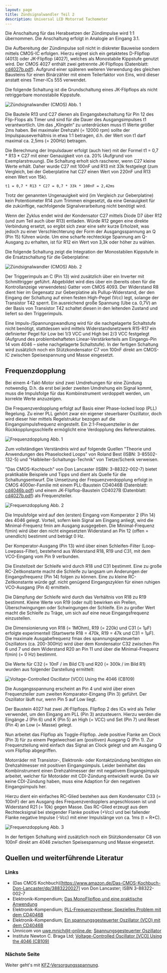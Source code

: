 ```yaml
---
layout: page
title: Zündsignalwandler Teil 2
description: Universal LCD Motorrad Tachometer
---
```


Die Anschaltung für das Herabsetzen der Zündimpulse wird 1:1 übernommen. Die Anschaltung erfolgt in Analogie an Eingang 3.1.

Die Aufbereitung der Zündimpulse soll nicht in diskreter Bauweise sondern mittels CMOS-IC erfolgen. Hierzu eignet sich ein getaktetes D-Flipflop (4013) oder JK-Flipflop (4027), welches als Monostabile Kippstufe genutzt wird. Der CMOS 4027 enthält zwei getrennte JK-Flipflops (Datenblatt: [cd4027b.pdf](http://www.ti.com/lit/ds/symlink/cd4027b.pdf)). Aufgrund einer späteren weiteren Verwendung des gleichen Bausteins für einen Binärzähler mit einem Teilerfaktor von Eins, wird dieser anstatt eines Timer-ICs 555 verwendet.

Die folgende Schaltung ist die Grundschaltung eines JK-Flipflops als nicht retriggerbare monostabile Kippstufe.

![Zündsignalwandler (CMOS) Abb. 1](../images/Zuendsignalwandler_in_CMOS_1.png)

Die Bauteile R13 und C27 dienen als Eingangsbeschaltung für Pin 12 des Flip-Flops als Timer und sind für die Dauer des Ausgangsimpulses t1 verantwortlich. Um das „Klingeln“ zu unterdrücken muss t1 Werte größer 2ms haben. Bei maximaler Drehzahl (= 12000 rpm) sollte der Impulspauseverhältnis in etwa 1:1 betragen, d.h. der Wert von t1 darf maximal ca. 2,5ms (= 200Hz) betragen.

Die Berechnung der Impulsdauer erfolgt (auch hier) mit der Formel t1 = 0,7 * R13 * C27 mit einer Genauigkeit von ca. 20% (Aufgrund von Exemplarstreuung). Die Schaltung erholt sich rascherer, wenn C27 kleine Werte erhält. Daher wurde C27 mit 100nF und R13 mit 33k festgelegt (zum Vergleich, bei der Geberplatine hat C27 einen Wert von 220nF und R13 einen Wert von 15k).

    t1 = 0,7 * R13 * C27 = 0,7 * 33k * 100nF = 2,42ms

Trotz der genannten Ungenauigkeit wird (im Vergleich zur Geberplatine) kein Potentiometer R14 zum Trimmen eingesetzt, da eine Genauigkeit für die zukünftige, nachfolgende Signalverarbeitung nicht benötigt wird.

Wenn der Zyklus endet wird der Kondensator C27 mittels Diode D7 über R12 (und zum Teil auch über R13) entladen. Würde R12 gegen eine direkte Verbindung ersetzt, so ergibt sich zwar eine sehr kurze Erholzeit, was jedoch zu einer Verschlechterung der Form der Ausgangsspannung an Q (Pin 15) führen würde. Um eine scharfe rechteckige Spannung am Q-Ausgang zu erhalten, ist für R12 ein Wert von 3,3k oder höher zu wählen.

Die folgende Schaltung zeigt die Integration der Monostabilen Kippstufe in die Ersatzschaltung für die Geberplatine:

![Zündsignalwandler (CMOS) Abb. 2](../images/Zuendsignalwandler_in_CMOS_2.png)

Der Triggerimpuls an C (Pin 13) wird zusätzlich über ein Inverter mit Schmittrigger geführt. Abgebildet wird dies über ein (bereits oben für die Kontrollanzeige verwendetes) Gatter vom CMOS 4093. Der Widerstand R8 dient hier im Gegensatz zur Geberplatine als Pullup-Widerstand, der den Eingang der Schaltung auf einen festen High-Pegel (Vcc) legt, solange der Transistor T42 sperrt. Ein ausreichend große Spannung (Ube ca. 0,7V) an der Basis von Transistor T42 schaltet diesen in den leitenden Zustand und liefert so den Triggerimpuls.

Eine Impuls-/Spannungswandlung wird für die nachgelagerte Schaltstufe nicht benötigt, stattdessen wird mittels Widerstandsnetzwerk R15-R17 ein definierter Pegel für Low bei 1/3 VCC und High bei 2/3 VCC festgelegt (Aufgrund des problembehafteten Linear-Verstärkerteils am Eingangs-Pin 14 vom 4046 – siehe nachgelagerte Schaltstufe). In der fertigen Schaltung wird zusätzlich noch ein Stützkondensator C7 von 100nF direkt am CMOS-IC zwischen Speisespannung und Masse eingesetzt.

## Frequenzdopplung
Bei einem 4-Takt-Motor sind zwei Umdrehungen für eine Zündung notwendig. D.h. da erst bei jeder zweiten Umdrehung ein Signal kommt, muss die Impulsfolge für das Kombiinstrument verdoppelt werden, um korrekte Werte anzuzeigen.

Die Frequenzverdopplung erfolgt auf Basis einer Phase-locked loop (PLL) Regelung. Zu einer PLL gehört zwar ein eigener steuerbarer Oszillator, doch wird dieser hier mittels Regelstruktur bezogen auf die Eingangsimpulsfrequenz eingestellt. Ein 2:1-Frequenzteiler in der Rückkopplungsschleife ermöglicht eine Verdopplung des Referenztaktes.

![Frequenzdopplung Abb. 1](../images/Frequenzdopplung_1.png)

Zum vollständigen Verständnis wird auf folgende Quellen "Theorie und Anwendungen des Phaselocked Loops" von Roland Best (ISBN: 3-85502-132-5) und "Halbleiter-Schaltungs-Technik" von Tietze/Schenk verweisen.

"Das CMOS-Kochbuch" von Don Lancaster (ISBN: 3-88322-002-7) bietet praktikable Beispiele und Tipps und dient als Quelle für die Schaltungsentwurf. Die Umsetzung der Frequenzverdopplung erfolgt in CMOS 4000er-Familie mit einem PLL-Baustein CD4046B (Datenblatt: [cd4046b.pdf](http://www.ti.com/lit/ds/symlink/cd4046b.pdf)) und einem JK-Flipflop-Baustein CD4027B (Datenblatt: [cd4027b.pdf](http://www.ti.com/lit/ds/symlink/cd4027b.pdf)) als Frequenzteiler.

![Frequenzdopplung Abb. 2](../images/Frequenzdopplung_2.png)

Die Impulsfolge wird auf den (ersten) Eingang vom Komperator 2 (Pin 14) des 4046 gelegt. Vorteil, sofern kein Signal am Eingang anliegt, wird die Minimal-Frequenz fmin am Ausgang ausgegeben. Die Minimal-Frequenz f(min) wird über den nicht eingesetzten Widerstand an Pin 12 (offen = unendlich) bestimmt und beträgt 0 Hz.

Der Komperator-Ausgang (Pin 13) wird über einen Schleifen-Filter (Loop-Lowpass-Filter), bestehend aus Widerstand R18, R19 und C31, mit dem VCO-Eingang vom Pin 9 verbunden.

Die Einstellzeit der Schleife wird durch R18 und C31 bestimmt. Eine zu große RC-Zeitkonstante macht die Schleife zu langsam um Änderungen der Eingangsfrequenz (Pin 14) folgen zu können. Eine zu kleine RC-Zeitkonstante würde ggf. nicht genügend Eingangszyklen für einen ruhigen VCO-Ausgang (Pin 4) ermitteln.

Die Dämpfung der Schleife wird durch das Verhältnis von R18 zu R19 bestimmt. Kleine Werte von R19 (oder null) bewirken ein Prellen, Überschwingungen oder Schwingungen der Schleife. Ein zu großer Wert macht die Schleife zu Träge, um sich auf eine neue Eingangsfrequenz einzustellen.

Die Dimensionierung von R18 (= 1MOhm), R19 (= 220k) und C31 (= 1μF) erfolgte experimentell (Startwerte R18 = 470k, R19 = 47k und C31 = 1μF). Die maximale Ausgabefrequenz fmax des spannungsgesteuerten Oszillators (ca. 200-300Hz) wird über dem Kondensator C32 zwischen Pin 6 und 7 und dem Widerstand R20 an Pin 11 und über die Minimal-Frequenz f(min) (= 0 Hz) bestimmt.

Die Werte für C32 (= 10nF / im Bild C1) und R20 (= 300k / im Bild R1) wurden aus folgender Darstellung ermittelt:

![Voltage-Controlled Oscillator [VCO] Using the 4046 (CB109)](../images/cb0109e_0001.gif)

Die Ausgangsspannung erscheint an Pin 4 und wird über einen Frequenzteiler zum zweiten Komparator-Eingang (Pin 3) geführt. Der Oszillator läuft nur, wenn Pin 5 auf Low liegt.

Der Baustein 4027 hat zwei JK-Flipflops. Flipflop 2 des ICs wird als Teiler verwendet, um den Eingang am PLL (Pin 3) anzusteuern. Hierzu werden die Eingänge J (Pin 6) und K (Pin 5) an High (= VCC) und Set (Pin 7) und Reset (Pin 4) an Low (= Masse) gelegt.

Nun arbeitet das Flipflop als Toggle-Flipflop. Jede positive Flanke am Clock (Pin 3) für zu einem Pegelwechsel am (positiven) Ausgang Q (Pin 1). Zur Frequenzteilung wird einfach das Signal an Clock gelegt und am Ausgang Q vom Flipflop abgegriffen.

Motorräder mit Transistor-, Elektronik- oder Kontaktzündung benötigten ein Drehzahlmesser mit positiven Eingangsimpuls. Leider beinhaltet das Kombiinstrument einen Drehzahlmesser der mit negativem Eingangsimpuls arbeitet, welcher für Motoräder mit CDI-Zündung entwickelt wurde. Da wir keine CDI-Zündung haben, muss eine Adaption für den negativen Eingangsimpuls her.

Hierzu dient ein einfaches RC-Glied bestehen aus dem Kondensator C33 (= 100nF) der am Ausgang des Frequenzverdopplers angeschlossen ist und Widerstand R21 (= 10k) gegen Masse. Das RC-Glied erzeugt aus dem Rechtecksignal bei steigender Flanke positive (+Vcc) und bei fallender Flanke negative Impulse (-Vcc) mit einer Impulslänge von ca. 1ms (t = R*C).

![Frequenzdopplung Abb. 3](../images/Frequenzdopplung_3.png)

In der fertigen Schaltung wird zusätzlich noch ein Stützkondensator C8 von 100nF direkt am 4046 zwischen Speisespannung und Masse eingesetzt.

## Quellen und weiterführende Literatur

### Links
- (Das CMOS Kochbuch)[https://www.amazon.de/Das-CMOS-Kochbuch-Don-Lancaster/dp/3883220027] von Don Lancaster; ISBN 3-88322-002-7
- Elektronik-Kompendium; [Das MonoFlipflop und eine praktische Anwendung](https://www.elektronik-kompendium.de/public/schaerer/monoff.htm)
- Elektronik-Kompendium; [PLL-Frequenzsynthese: Spezielles Problem mit dem CD4046B](http://www.elektronik-kompendium.de/public/schaerer/pll4046.htm)
- Elektronik-Kompendium; [Ein spannungsgesteuerter Oszillator (VCO) mit dem CD4046B](http://www.elektronik-kompendium.de/public/schaerer/vco.htm)
- Umnicom von uwe.mnich@t-online.de; [Spannungsgesteuerter Oszillator](https://web.archive.org/web/20170916025339/http://www.umnicom.de/Elektronik/Schaltungssammlung/Vco/Vco.html#8.2)
- Institute Newton C. Braga Ltd; [Voltage-Controlled Oscillator [VCO] Using the 4046 (CB109)
](http://www.incbtech.com/index.php/circuit-bench/58-converters/168-voltage-controlled-oscillator-vco-using-the-4046-cb109)

### Nächste Seite
Weiter geht's mit [KFZ-Versorgungsspannung](versorgungsspannung.html).
